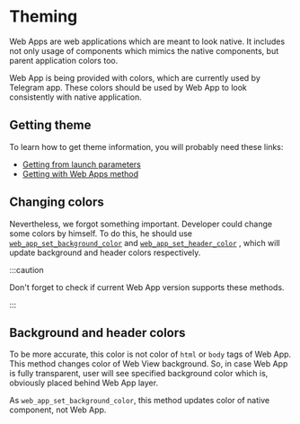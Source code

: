 # Theming

Web Apps are web applications which are meant to look native. It includes not
only usage of components which mimics the native components, but parent
application colors too.

Web App is being provided with colors, which are currently used by Telegram app.
These colors should be used by Web App to look consistently with native
application.

## Getting theme

To learn how to get theme information, you will probably need these links:

- [Getting from launch parameters](../launch-params#tgwebappthemeparams)
- [Getting with Web Apps method](../apps-communication/methods-list.md#web_app_request_theme)

## Changing colors

Nevertheless, we forgot something important. Developer could change some colors
by himself. To do this, he should
use [`web_app_set_background_color`](../apps-communication/methods-list.md#web_app_set_background_color)
and [`web_app_set_header_color`](../apps-communication/methods-list.md#web_app_set_header_color)
, which will update background and header colors respectively.

:::caution

Don't forget to check if current Web App version supports these methods.

:::

## Background and header colors


To be more accurate, this color is not
color of `html` or `body` tags of Web App. This method changes color of Web View
background. So, in case Web App is fully transparent, user will see specified
background color which is, obviously placed behind Web App layer.

As `web_app_set_background_color`, this method
updates color of native component, not Web App.